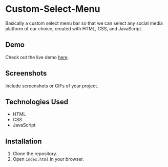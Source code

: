 # Custom-Select-Menu
Basically a custom select menu bar so that we can select any social media platform of our choice, created with HTML, CSS, and JavaScript.

## Demo
Check out the live demo [here]().

## Screenshots
Include screenshots or GIFs of your project.

## Technologies Used
- HTML
- CSS
- JavaScript

## Installation
1. Clone the repository.
2. Open `index.html` in your browser.


